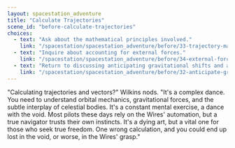 ```yaml
---
layout: spacestation_adventure
title: "Calculate Trajectories"
scene_id: "before-calculate-trajectories"
choices:
  - text: "Ask about the mathematical principles involved."
    link: "/spacestation/spacestation_adventure/before/33-trajectory-math"
  - text: "Inquire about accounting for external forces."
    link: "/spacestation/spacestation_adventure/before/34-external-forces-accounting"
  - text: "Return to discussing anticipating gravitational shifts and anomalies."
    link: "/spacestation/spacestation_adventure/before/32-anticipate-gravitational-shifts"
---
```


"Calculating trajectories and vectors?" Wilkins nods. "It's a complex dance. You need to understand orbital mechanics, gravitational forces, and the subtle interplay of celestial bodies. It's a constant mental exercise, a dance with the void. Most pilots these days rely on the Wires' automation, but a true navigator trusts their own instincts. It's a dying art, but a vital one for those who seek true freedom. One wrong calculation, and you could end up lost in the void, or worse, in the Wires' grasp."
